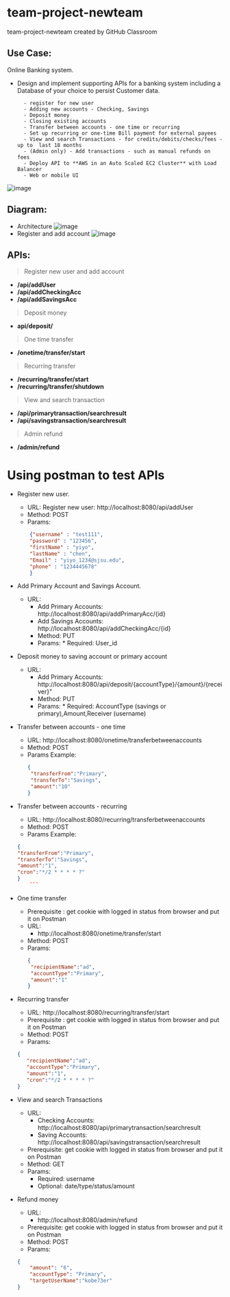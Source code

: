 # team-project-newteam
team-project-newteam created by GitHub Classroom
### 

## Use Case:

Online Banking system. 
* Design and implement supporting APIs for a banking system including a Database of your choice to persist Customer data.

        - register for new user
        - Adding new accounts - Checking, Savings
        - Deposit money
        - Closing existing accounts
        - Transfer between accounts - one time or recurring
        - Set up recurring or one-time Bill payment for external payees
        - View and search Transactions - for credits/debits/checks/fees - up to  last 18 months
        - (Admin only) - Add transactions - such as manual refunds on fees
        - Deploy API to **AWS in an Auto Scaled EC2 Cluster** with Load Balancer
        - Web or mobile UI
        
 ![image](https://github.com/gopinathsjsu/team-project-newteam/blob/master/img/UseCase%20Diagram0.png)


## Diagram:
    
   - Architecture
    ![image](https://github.com/gopinathsjsu/team-project-newteam/blob/master/img/Architecture.png)
   - Register and add account
    ![image](https://github.com/gopinathsjsu/team-project-newteam/blob/master/img/AccoutApi.png)

## APIs:
>Register new user and add account
- **/api/addUser**
- **/api/addCheckingAcc**
- **/api/addSavingsAcc**
>Deposit money
- **api/deposit/**
>One time transfer
- **/onetime/transfer/start** 
>Recurring transfer
- **/recurring/transfer/start**  
- **/recurring/transfer/shutdown** 
>View and search transaction
- **/api/primarytransaction/searchresult**
- **/api/savingstransaction/searchresult**
>Admin refund
- **/admin/refund** 

# Using postman to test APIs

* Register new user.
    * URL: Register new user: http://localhost:8080/api/addUser
    * Method: POST
    * Params:
    ```json
        {"username" : "test111",
        "password" : "123456",
        "firstName" : "yiyo",
        "lastName" : "chen",
        "Email" : "yiyo_1234@sjsu.edu",
        "phone" : "1234445678"
        }  
    ```
 
*   Add Primary Account and Savings Account. 
     * URL: 
       * Add Primary Accounts: http://localhost:8080/api/addPrimaryAcc/{id}
       * Add Savings Accounts: http://localhost:8080/api/addCheckingAcc/{id}
       * Method: PUT
        * Params:
               * Required: User_id
               
*   Deposit money to saving account or primary account 
     * URL: 
       * Add Primary Accounts: http://localhost:8080/api/deposit/{accountType}/{amount}/{receiver}"
       * Method: PUT
        * Params:
               * Required: AccountType (savings or primary),Amount,Receiver (username)       
* Transfer between accounts - one time
     * URL: http://localhost:8080/onetime/transferbetweenaccounts
     * Method: POST
     * Params Example:
       ```json
       {
		"transferFrom":"Primary",
		"transferTo":"Savings",
		"amount":"10"
       }
       ``` 
* Transfer between accounts - recurring
     * URL: http://localhost:8080/recurring/transferbetweenaccounts
     * Method: POST
     * Params Example:
	```json
	{
	"transferFrom":"Primary",
	"transferTo":"Savings",
	"amount":"1",
	"cron":"*/2 * * * * ?"
	}
        ```
* One time transfer
     * Prerequisite : get cookie with logged in status from browser and put it on Postman
     * URL:
       * http://localhost:8080/onetime/transfer/start   
     * Method: POST
     * Params:
       ```json
       {
       	"recipientName":"ad",
       	"accountType":"Primary",
       	"amount":"1"
       }
       ``` 
* Recurring transfer
     * URL:  http://localhost:8080/recurring/transfer/start   
     * Prerequisite : get cookie with logged in status from browser and put it on Postman 
     * Method: POST
     * Params: 
     ```json
     {
     	"recipientName":"ad",
     	"accountType":"Primary",
     	"amount":"1",
     	"cron":"*/2 * * * * ?"
     }
     ```        
* View and search  Transactions
    * URL: 
        * Checking Accounts: http://localhost:8080/api/primarytransaction/searchresult
        * Saving Accounts: http://localhost:8080/api/savingstransaction/searchresult
    * Prerequisite: get cookie with logged in status from browser and put it on Postman
    * Method: GET
    * Params:
        * Required: username
        * Optional: date/type/status/amount
                     
* Refund money
    * URL: 
        * http://localhost:8080/admin/refund
    * Prerequisite: get cookie with logged in status from browser and put it on Postman
    * Method: POST
    * Params:
    ```json
    {
        "amount": "6",
        "accountType": "Primary",
        "targetUserName":"kobe73er"
    }
    ```    
